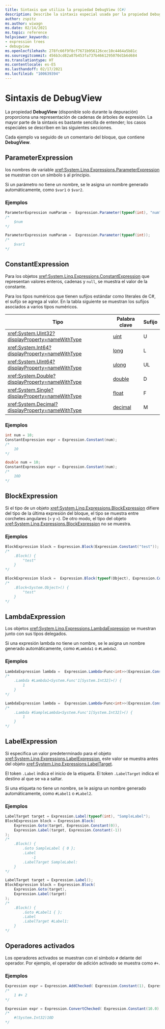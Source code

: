 ```yaml
---
title: Sintaxis que utiliza la propiedad DebugView (C#)
description: Describe la sintaxis especial usada por la propiedad DebugView para producir una representación de cadena de árboles de expresión
author: zspitz
ms.author: wiwagn
ms.date: 02/14/2021
ms.topic: reference
helpviewer_keywords:
- expression trees
- debugview
ms.openlocfilehash: 278fc66f9f8cf7671b956126cec10c4464a5b81c
ms.sourcegitcommit: 456b3cd82a87b453fa737b4661295070d1b6d684
ms.translationtype: HT
ms.contentlocale: es-ES
ms.lasthandoff: 02/17/2021
ms.locfileid: "100639394"
---
```

# <a name="debugview-syntax"></a>Sintaxis de **DebugView**

La propiedad **DebugView** (disponible solo durante la depuración) proporciona una representación de cadenas de árboles de expresión. La mayor parte de la sintaxis es bastante sencilla de entender; los casos especiales se describen en las siguientes secciones.

Cada ejemplo va seguido de un comentario del bloque, que contiene **DebugView**.

## <a name="parameterexpression"></a>ParameterExpression

los nombres de variable <xref:System.Linq.Expressions.ParameterExpression> se muestran con un símbolo `$` al principio.

Si un parámetro no tiene un nombre, se le asigna un nombre generado automáticamente, como `$var1` o `$var2`.

### <a name="examples"></a>Ejemplos

```csharp
ParameterExpression numParam =  Expression.Parameter(typeof(int), "num");
/*
    $num
*/

ParameterExpression numParam =  Expression.Parameter(typeof(int));
/*
    $var1
*/
```

## <a name="constantexpression"></a>ConstantExpression

Para los objetos <xref:System.Linq.Expressions.ConstantExpression> que representan valores enteros, cadenas y `null`, se muestra el valor de la constante.

Para los tipos numéricos que tienen sufijos estándar como literales de C#, el sufijo se agrega al valor. En la tabla siguiente se muestran los sufijos asociados a varios tipos numéricos.

| Tipo | Palabra clave | Sufijo |
|--|--|--|
| <xref:System.UInt32?displayProperty=nameWithType> | [uint](../../../language-reference/builtin-types/integral-numeric-types.md) | U |
| <xref:System.Int64?displayProperty=nameWithType> | [long](../../../language-reference/builtin-types/integral-numeric-types.md) | L |
| <xref:System.UInt64?displayProperty=nameWithType> | [ulong](../../../language-reference/builtin-types/integral-numeric-types.md) | UL |
| <xref:System.Double?displayProperty=nameWithType> | [double](../../../language-reference/builtin-types/floating-point-numeric-types.md) | D |
| <xref:System.Single?displayProperty=nameWithType> | [float](../../../language-reference/builtin-types/floating-point-numeric-types.md) | F |
| <xref:System.Decimal?displayProperty=nameWithType> | [decimal](../../../language-reference/builtin-types/floating-point-numeric-types.md) | M |

### <a name="examples"></a>Ejemplos

```csharp
int num = 10;
ConstantExpression expr = Expression.Constant(num);
/*
    10
*/

double num = 10;
ConstantExpression expr = Expression.Constant(num);
/*
    10D
*/
```

## <a name="blockexpression"></a>BlockExpression

Si el tipo de un objeto <xref:System.Linq.Expressions.BlockExpression> difiere del tipo de la última expresión del bloque, el tipo se muestra entre corchetes angulares (`<` y `>`). De otro modo, el tipo del objeto <xref:System.Linq.Expressions.BlockExpression> no se muestra.

### <a name="examples"></a>Ejemplos

```csharp
BlockExpression block = Expression.Block(Expression.Constant("test"));
/*
    .Block() {
        "test"
    }
*/

BlockExpression block =  Expression.Block(typeof(Object), Expression.Constant("test"));
/*
    .Block<System.Object>() {
        "test"
    }
*/
```

## <a name="lambdaexpression"></a>LambdaExpression

Los objetos <xref:System.Linq.Expressions.LambdaExpression> se muestran junto con sus tipos delegados.

Si una expresión lambda no tiene un nombre, se le asigna un nombre generado automáticamente, como `#Lambda1` o `#Lambda2`.

### <a name="examples"></a>Ejemplos

```csharp
LambdaExpression lambda =  Expression.Lambda<Func<int>>(Expression.Constant(1));
/*
    .Lambda #Lambda1<System.Func'1[System.Int32]>() {
        1
    }
*/

LambdaExpression lambda =  Expression.Lambda<Func<int>>(Expression.Constant(1), "SampleLambda", null);
/*
    .Lambda #SampleLambda<System.Func'1[System.Int32]>() {
        1
    }
*/
```

## <a name="labelexpression"></a>LabelExpression

Si especifica un valor predeterminado para el objeto <xref:System.Linq.Expressions.LabelExpression>, este valor se muestra antes del objeto <xref:System.Linq.Expressions.LabelTarget>.

El token `.Label` indica el inicio de la etiqueta. El token `.LabelTarget` indica el destino al que se va a saltar.

Si una etiqueta no tiene un nombre, se le asigna un nombre generado automáticamente, como `#Label1` o `#Label2`.

### <a name="examples"></a>Ejemplos

```csharp
LabelTarget target = Expression.Label(typeof(int), "SampleLabel");
BlockExpression block = Expression.Block(
    Expression.Goto(target, Expression.Constant(0)),
    Expression.Label(target, Expression.Constant(-1))
);
/*
    .Block() {
        .Goto SampleLabel { 0 };
        .Label
            -1
        .LabelTarget SampleLabel:
    }
*/

LabelTarget target = Expression.Label();
BlockExpression block = Expression.Block(
    Expression.Goto(target),
    Expression.Label(target)
);
/*
    .Block() {
        .Goto #Label1 { };
        .Label
        .LabelTarget #Label1:
    }
*/
```

## <a name="checked-operators"></a>Operadores activados

Los operadores activados se muestran con el símbolo `#` delante del operador. Por ejemplo, el operador de adición activado se muestra como `#+`.

### <a name="examples"></a>Ejemplos

```csharp
Expression expr = Expression.AddChecked( Expression.Constant(1), Expression.Constant(2));
/*
    1 #+ 2
*/

Expression expr = Expression.ConvertChecked( Expression.Constant(10.0), typeof(int));
/*
    #(System.Int32)10D
*/
```
